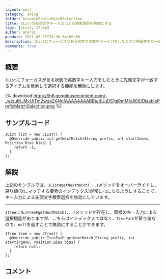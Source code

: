 ```yaml
---
layout: post
category: swing
folder: DisablePrefixMatchSelection
title: JListの先頭文字キー入力による検索選択を無効にする
tags: [JList, JTree]
author: aterai
pubdate: 2011-09-12T16:36:34+09:00
description: JListにフォーカスがある状態で英数字キー入力をしたときに先頭文字が一致するアイテムを検索して選択する機能を無効にします。
comments: true
---
```

## 概要
`JList`にフォーカスがある状態で英数字キー入力をしたときに先頭文字が一致するアイテムを検索して選択する機能を無効にします。

{% download https://lh6.googleusercontent.com/-_wtzuIN_MvU/Tm2wga2X4hI/AAAAAAAABBs/dUuDS1gj9mM/s800/DisablePrefixMatchSelection.png %}

## サンプルコード
<pre class="prettyprint"><code>JList list = new JList() {
  @Override public int getNextMatch(String prefix, int startIndex, Position.Bias bias) {
    return -1;
  }
};
</code></pre>

## 解説
上記のサンプルでは、`JList#getNextMatch(...)`メソッドをオーバーライドし、戻り値(次にマッチする要素のインデックス)が常に`-1`になるようにすることで、キー入力による先頭文字検索選択を無効にしています。

- - - -
`JTree`にも`JTree#getNextMatch(...)`メソッドが存在し、同様のキー入力による選択機能がありますが、こちらはインデックスではなく、`TreePath`が戻り値なので、`null`を返すことで無効にすることができます。

<pre class="prettyprint"><code>JTree tree = new JTree() {
  @Override public TreePath getNextMatch(String prefix, int startingRow, Position.Bias bias) {
    return null;
  }
};
</code></pre>

## コメント
